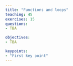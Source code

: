 ```yaml
---
title: "Functions and loops"
teaching: 45
exercises: 15
questions:
- TBA

objectives:
- TBA

keypoints:
- "First key point"
---
```

